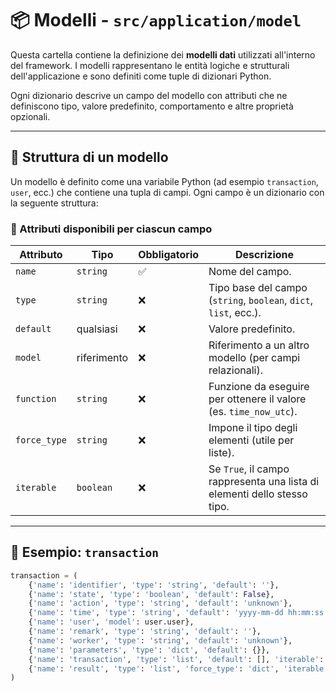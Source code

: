 # 📦 Modelli - `src/application/model`

Questa cartella contiene la definizione dei **modelli dati** utilizzati all'interno del framework. I modelli rappresentano le entità logiche e strutturali dell'applicazione e sono definiti come tuple di dizionari Python.

Ogni dizionario descrive un campo del modello con attributi che ne definiscono tipo, valore predefinito, comportamento e altre proprietà opzionali.

---

## 🧱 Struttura di un modello

Un modello è definito come una variabile Python (ad esempio `transaction`, `user`, ecc.) che contiene una tupla di campi. Ogni campo è un dizionario con la seguente struttura:

### 🔑 Attributi disponibili per ciascun campo

| Attributo     | Tipo        | Obbligatorio | Descrizione                                                                 |
|---------------|-------------|--------------|-----------------------------------------------------------------------------|
| `name`        | `string`    | ✅            | Nome del campo.                                                             |
| `type`        | `string`    | ❌           | Tipo base del campo (`string`, `boolean`, `dict`, `list`, ecc.).           |
| `default`     | qualsiasi   | ❌           | Valore predefinito.                                                         |
| `model`       | riferimento | ❌           | Riferimento a un altro modello (per campi relazionali).                    |
| `function`    | `string`    | ❌           | Funzione da eseguire per ottenere il valore (es. `time_now_utc`).          |
| `force_type`  | `string`    | ❌           | Impone il tipo degli elementi (utile per liste).                            |
| `iterable`    | `boolean`   | ❌           | Se `True`, il campo rappresenta una lista di elementi dello stesso tipo.   |

---

## 📄 Esempio: `transaction`

```python
transaction = (
    {'name': 'identifier', 'type': 'string', 'default': ''},
    {'name': 'state', 'type': 'boolean', 'default': False},
    {'name': 'action', 'type': 'string', 'default': 'unknown'},
    {'name': 'time', 'type': 'string', 'default': 'yyyy-mm-dd hh:mm:ss', 'function': 'time_now_utc'},
    {'name': 'user', 'model': user.user},
    {'name': 'remark', 'type': 'string', 'default': ''},
    {'name': 'worker', 'type': 'string', 'default': 'unknown'},
    {'name': 'parameters', 'type': 'dict', 'default': {}},
    {'name': 'transaction', 'type': 'list', 'default': [], 'iterable': True},
    {'name': 'result', 'type': 'list', 'force_type': 'dict', 'iterable': True, 'default': []},
)
```